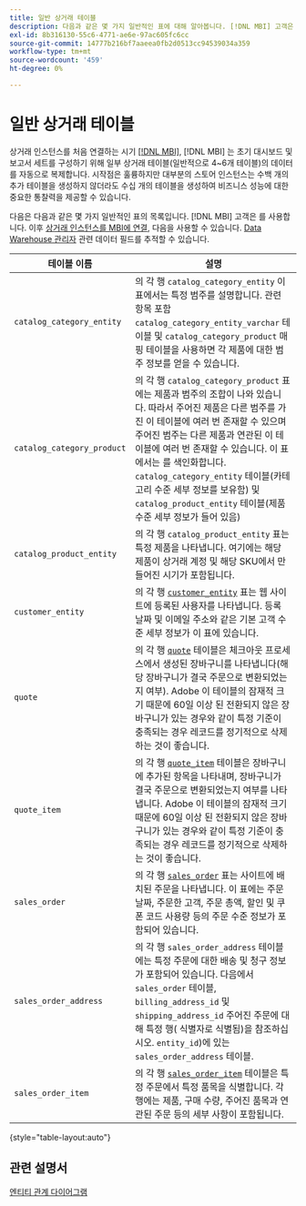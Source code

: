 ```yaml
---
title: 일반 상거래 테이블
description: 다음과 같은 몇 가지 일반적인 표에 대해 알아봅니다. [!DNL MBI] 고객은 를 사용합니다.
exl-id: 8b316130-55c6-4771-ae6e-97ac605fc6cc
source-git-commit: 14777b216bf7aaeea0fb2d0513cc94539034a359
workflow-type: tm+mt
source-wordcount: '459'
ht-degree: 0%

---
```


# 일반 상거래 테이블

상거래 인스턴스를 처음 연결하는 시기 [[!DNL MBI]](../importing-data/integrations/magento.md), [!DNL MBI] 는 초기 대시보드 및 보고서 세트를 구성하기 위해 일부 상거래 테이블(일반적으로 4~6개 테이블)의 데이터를 자동으로 복제합니다. 시작점은 훌륭하지만 대부분의 스토어 인스턴스는 수백 개의 추가 테이블을 생성하지 않더라도 수십 개의 테이블을 생성하여 비즈니스 성능에 대한 중요한 통찰력을 제공할 수 있습니다.

다음은 다음과 같은 몇 가지 일반적인 표의 목록입니다. [!DNL MBI] 고객은 를 사용합니다. 이후 [상거래 인스턴스를 MBI에 연결](../../data-analyst/importing-data/integrations/magento.md), 다음을 사용할 수 있습니다. [Data Warehouse 관리자](../../data-analyst/data-warehouse-mgr/tour-dwm.md) 관련 데이터 필드를 추적할 수 있습니다.

| 테이블 이름 | 설명 |
|---|---|
| `catalog_category_entity` | 의 각 행 `catalog_category_entity` 이 표에서는 특정 범주를 설명합니다. 관련 항목 포함 `catalog_category_entity_varchar` 테이블 및 `catalog_category_product` 매핑 테이블을 사용하면 각 제품에 대한 범주 정보를 얻을 수 있습니다. |
| `catalog_category_product` | 의 각 행 `catalog_category_product` 표에는 제품과 범주의 조합이 나와 있습니다. 따라서 주어진 제품은 다른 범주를 가진 이 테이블에 여러 번 존재할 수 있으며 주어진 범주는 다른 제품과 연관된 이 테이블에 여러 번 존재할 수 있습니다. 이 표에서는 를 색인화합니다. `catalog_category_entity` 테이블(카테고리 수준 세부 정보를 보유함) 및 `catalog_product_entity` 테이블(제품 수준 세부 정보가 들어 있음) |
| `catalog_product_entity` | 의 각 행 `catalog_product_entity` 표는 특정 제품을 나타냅니다. 여기에는 해당 제품이 상거래 계정 및 해당 SKU에서 만들어진 시기가 포함됩니다. |
| `customer_entity` | 의 각 행 [`customer_entity`](../data-warehouse-mgr/cust-ent-table.md) 표는 웹 사이트에 등록된 사용자를 나타냅니다. 등록 날짜 및 이메일 주소와 같은 기본 고객 수준 세부 정보가 이 표에 있습니다. |
| `quote` | 의 각 행 [`quote`](../data-warehouse-mgr/sales-flat-quote-table.md) 테이블은 체크아웃 프로세스에서 생성된 장바구니를 나타냅니다(해당 장바구니가 결국 주문으로 변환되었는지 여부). Adobe 이 테이블의 잠재적 크기 때문에 60일 이상 된 전환되지 않은 장바구니가 있는 경우와 같이 특정 기준이 충족되는 경우 레코드를 정기적으로 삭제하는 것이 좋습니다. |
| `quote_item` | 의 각 행 [`quote_item`](../data-warehouse-mgr/sales-flat-quote-item-table.md) 테이블은 장바구니에 추가된 항목을 나타내며, 장바구니가 결국 주문으로 변환되었는지 여부를 나타냅니다. Adobe 이 테이블의 잠재적 크기 때문에 60일 이상 된 전환되지 않은 장바구니가 있는 경우와 같이 특정 기준이 충족되는 경우 레코드를 정기적으로 삭제하는 것이 좋습니다. |
| `sales_order` | 의 각 행 [`sales_order`](../data-warehouse-mgr/sales-flat-order-table.md) 표는 사이트에 배치된 주문을 나타냅니다. 이 표에는 주문 날짜, 주문한 고객, 주문 총액, 할인 및 쿠폰 코드 사용량 등의 주문 수준 정보가 포함되어 있습니다. |
| `sales_order_address` | 의 각 행 `sales_order_address` 테이블에는 특정 주문에 대한 배송 및 청구 정보가 포함되어 있습니다. 다음에서 `sales_order` 테이블, `billing_address_id` 및 `shipping_address_id` 주어진 주문에 대해 특정 행( 식별자로 식별됨)을 참조하십시오. `entity_id`)에 있는 `sales_order_address` 테이블. |
| `sales_order_item` | 의 각 행 [`sales_order_item`](../data-warehouse-mgr/sales-flat-quote-item-table.md) 테이블은 특정 주문에서 특정 품목을 식별합니다. 각 행에는 제품, 구매 수량, 주어진 품목과 연관된 주문 등의 세부 사항이 포함됩니다. |

{style="table-layout:auto"}

## 관련 설명서

[엔티티 관계 다이어그램](../data-warehouse-mgr/entity-rel-diag.md)
